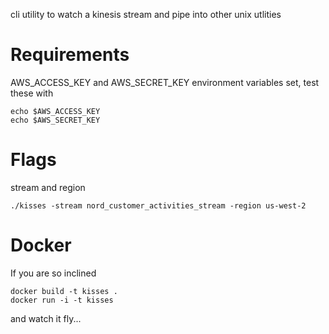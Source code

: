 cli utility to watch a kinesis stream and pipe into other unix utlities

# Requirements

AWS_ACCESS_KEY and AWS_SECRET_KEY environment variables set, test these with

```
echo $AWS_ACCESS_KEY
echo $AWS_SECRET_KEY
```

# Flags

stream and region

```
./kisses -stream nord_customer_activities_stream -region us-west-2
```

# Docker

If you are so inclined

```
docker build -t kisses .
docker run -i -t kisses
```

and watch it fly...